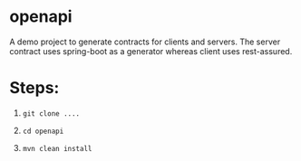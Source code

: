 # openapi
A demo project to generate contracts for clients and servers. The server contract uses spring-boot as a generator whereas client uses rest-assured. 


# Steps:
1)     git clone ....
2)     cd openapi 
3)     mvn clean install
